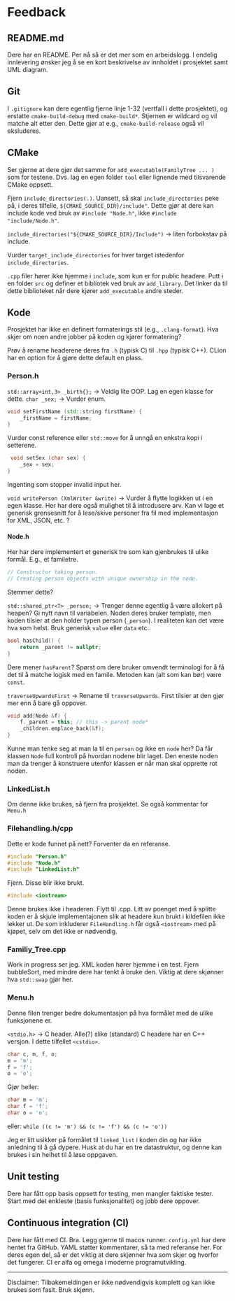 # Feedback

## README.md

Dere har en README. Per nå så er det mer som en arbeidslogg. I endelig innlevering ønsker jeg å se en kort beskrivelse av innholdet i prosjektet samt UML diagram.

## Git

I `.gitignore` kan dere egentlig fjerne linje 1-32 (vertfall i dette prosjektet), og erstatte `cmake-build-debug` med `cmake-build*`. 
Stjernen er wildcard og vil matche alt etter den. Dette gjør at e.g., `cmake-build-release` også vil eksluderes. 

## CMake

Ser gjerne at dere gjør det samme for `add_executable(FamilyTree ... )` som for testene. Dvs. lag en egen folder `tool` eller lignende med tilsvarende CMake oppsett.

Fjern `include_directories(.)`. Uansett, så skal `include_directories` peke på, i deres tilfelle, `${CMAKE_SOURCE_DIR}/include"`. Dette gjør at dere kan include kode ved bruk av `#include "Node.h"`, ikke `#include "include/Node.h"`.


`include_directories("${CMAKE_SOURCE_DIR}/Include")` -> liten forbokstav på include. 

Vurder `target_include_directories` for hver target istedenfor `include_directories`.

`.cpp` filer hører ikke hjemme i `include`, som kun er for public headere. Putt i en folder `src` og definer et bibliotek ved bruk av `add_library`. Det linker da til dette biblioteket når dere kjører `add_executable` andre steder.

## Kode

Prosjektet har ikke en definert formaterings stil (e.g., `.clang-format`). Hva skjer om noen andre jobber på koden og kjører formatering?

Prøv å rename headerene deres fra `.h` (typisk C) til `.hpp` (typisk C++). CLion har en option for å gjøre dette default en plass.

### Person.h

`std::array<int,3> _birth{};` -> Veldig lite OOP. Lag en egen klasse for dette.
`char _sex;` -> Vurder enum.


```cpp
void setFirstName (std::string firstName) {
    _firstName = firstName;
}
```
Vurder const reference eller `std::move` for å unngå en enkstra kopi i setterene.

```cpp
 void setSex (char sex) {
    _sex = sex;
}
```
Ingenting som stopper invalid input her. 


`void writePerson (XmlWriter &write)` -> Vurder å flytte logikken ut i en egen klasse. Her har dere også mulighet til å introdusere arv. Kan vi lage et generisk grensesnitt for å lese/skive personer fra fil med implementasjon for XML, JSON, etc. ? 

#### Node.h

Her har dere implementert et generisk tre som kan gjenbrukes til ulike formål. E.g., et familetre. 

```cpp
// Constructor taking person.
// Creating person objects with unique ownership in the node.
```

Stemmer dette?

`std::shared_ptr<T> _person;` -> Trenger denne egentlig å være allokert på heapen? Gi nytt navn til variabelen. Noden deres bruker template, men koden tilsier at den holder typen person (`_person`). I realiteten kan det være hva som helst. Bruk generisk `value` eller `data` etc..

```cpp
bool hasChild() {
    return _parent != nullptr;
}
```
Dere mener `hasParent`? Spørst om dere bruker omvendt terminologi for å få det til å matche logisk med en famile. 
Metoden kan (alt som kan bør) være `const`.

`traverseUpwardsFirst` -> Rename til `traverseUpwards`. First tilsier at den gjør mer enn å bare gå oppover. 

```cpp
void add(Node &f) {
    f._parent = this; // this -> parent node*
    _children.emplace_back(&f);
}
```

Kunne man tenke seg at man la til en `person` og ikke en `node` her? Da får klassen `Node` full kontroll på hvordan nodene blir laget. Den eneste noden man da trenger å konstruere utenfor klassen er når man skal opprette rot noden.

### LinkedList.h

Om denne ikke brukes, så fjern fra prosjektet. Se også kommentar for `Menu.h`

### Filehandling.h/cpp

Dette er kode funnet på nett? Forventer da en referanse.

```cpp
#include "Person.h"
#include "Node.h"
#include "LinkedList.h"
```

Fjern. Disse blir ikke brukt.

```cpp
#include <iostream>
```

Denne brukes ikke i headeren. Flytt til .cpp. Litt av poenget med å splitte koden er å skjule implementajonen slik at headere kun brukt i kildefilen ikke lekker ut. De som inkluderer `FileHandling.h` får også `<iostream>` med på kjøpet, selv om det ikke er nødvendig.

### Familiy_Tree.cpp

Work in progress ser jeg. XML koden hører hjemme i en test.
Fjern bubbleSort, med mindre dere har tenkt å bruke den. Viktig at dere skjønner hva `std::swap` gjør her.

### Menu.h

Denne filen trenger bedre dokumentasjon på hva formålet med de ulike funksjonene er.

`<stdio.h>` -> C header. Alle(?) slike (standard) C headere har en C++ versjon. I dette tilfellet `<cstdio>`.  

```cpp
char c, m, f, o;
m = 'm';
f = 'f';
o = 'o';
```

Gjør heller:

```cpp
char m = 'm';
char f = 'f';
char o = 'o';
```

eller: `while ((c != 'm') && (c != 'f') && (c != 'o'))`

Jeg er litt usikker på formålet til `linked_list` i koden din og har ikke anledning til å gå dypere. Husk at du har en tre datastruktur, og denne kan brukes i sin helhet til å løse oppgaven.

## Unit testing

Dere har fått opp basis oppsett for testing, men mangler faktiske tester. Start med det enkleste (basis funksjonalitet) og jobb dere oppover.

## Continuous integration (CI)

Dere har fått med CI. Bra. 
Legg gjerne til macos runner.
`config.yml` har dere hentet fra GitHub. YAML støtter kommentarer, så ta med referanse her.
For deres egen del, så er det viktig at dere skjønner hva som skjer og hvorfor det fungerer. CI er alfa og omega i moderne programutvikling.

---

Disclaimer: Tilbakemeldingen er ikke nødvendigvis komplett og kan ikke brukes som fasit. Bruk skjønn.
